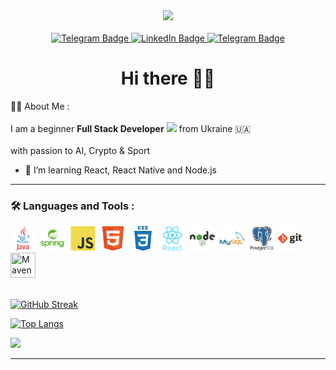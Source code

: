 <div id="header" align="center">
<img src="https://media.giphy.com/media/qgQUggAC3Pfv687qPC/giphy.gif" width="200">
</div>
<br>



<div id="badges" align="center">
   <a href="https://www.instagram.com/blavikensbutcher/">
  <img src="https://img.shields.io/badge/Instagram-black?style=for-the-badge&logo=instagram&logoColor=white" alt="Telegram Badge"/>
  </a>
  <a href="https://www.linkedin.com/in/blavikensbutcher/">
  <img src="https://img.shields.io/badge/LinkedIn-blue?style=for-the-badge&logo=linkedin&logoColor=white" alt="LinkedIn Badge"/>
  </a>
  <a href="https://t.me/blavikensbutcher">
  <img src="https://img.shields.io/badge/Telegram-black?style=for-the-badge&logo=telegram&logoColor=white" alt="Telegram Badge"/>
  </a>
<!--   <img src="https://img.shields.io/badge/YouTube-red?style=for-the-badge&logo=YouTube&logoColor=white" alt="Youtube Badge"/> -->
<!--   <img src="https://img.shields.io/badge/Twitter-blue?style=for-the-badge&logo=twitter&logoColor=white" alt="Twitter Badge"/> -->
</div>

<!-- <div align="center"><img src="https://komarev.com/ghpvc/?username=blavikensbutcher&style=flat-square&color=red" alt="Profile views counter"/></div> -->

<h1 align="center">Hi there 👋🏻 </h1>



<div>👨‍💻 About Me : </div>
<br>
<div>I am a beginner <b>Full Stack Developer</b> <img src="https://media.giphy.com/media/WUlplcMpOCEmTGBtBW/giphy.gif" width="30"> from Ukraine 🇺🇦</div>
<br>
with passion to AI, Crypto & Sport

- :telescope: I’m learning React, React Native and Node.js

---

### :hammer_and_wrench: Languages and Tools :
<div>
  <img src="https://github.com/devicons/devicon/blob/master/icons/java/java-original-wordmark.svg" title="Java" alt="Java" width="40" height="40"/>&nbsp;
  <img src="https://github.com/devicons/devicon/blob/master/icons/spring/spring-original-wordmark.svg" title="Spring" alt="Spring" width="40" height="40"/>&nbsp;
  <img src="https://github.com/devicons/devicon/blob/master/icons/javascript/javascript-original.svg" title="JavaScript" alt="JavaScript" width="40" height="40"/>&nbsp;
  <img src="https://github.com/devicons/devicon/blob/master/icons/html5/html5-original.svg" title="HTML5" alt="HTML" width="40" height="40"/>&nbsp;
  <img src="https://github.com/devicons/devicon/blob/master/icons/css3/css3-plain-wordmark.svg"  title="CSS3" alt="CSS" width="40" height="40"/>&nbsp;
  <img src="https://github.com/devicons/devicon/blob/master/icons/react/react-original-wordmark.svg" title="React" alt="React" width="40" height="40"/>&nbsp;
  <img src="https://github.com/devicons/devicon/blob/master/icons/nodejs/nodejs-original-wordmark.svg" title="NodeJS" alt="NodeJS" width="40" height="40"/>&nbsp;
  <img src="https://github.com/devicons/devicon/blob/master/icons/mysql/mysql-original-wordmark.svg" title="MySQL"  alt="MySQL" width="40" height="40"/>&nbsp;
  <img src="https://github.com/devicons/devicon/blob/master/icons/postgresql/postgresql-original-wordmark.svg" title="PostgreSQL" **alt="PostgreSQL" width="40" height="40"/>
  <img src="https://github.com/devicons/devicon/blob/master/icons/git/git-original-wordmark.svg" title="Git" **alt="Git" width="40" height="40"/>
  <img src="https://www.svgrepo.com/show/354051/maven.svg" title="Maven" **alt="Maven" width="40" height="40"/>
</div>

<br>

[![GitHub Streak](http://github-readme-streak-stats.herokuapp.com?user=blavikensbutcher&hide_border=true&border_radius=8.4&locale=uk&background=45%2C000000%2CFF2222&dates=FFFFFF&currStreakNum=EB281B&sideNums=EB0000&sideLabels=EBA403)](https://git.io/streak-stats)

[![Top Langs](https://github-readme-stats.vercel.app/api/top-langs/?username=blavikensbutcher&theme=onedark)](https://github.com/anuraghazra/github-readme-stats)

<img src="https://github.com/saadeghi/saadeghi/raw/master/dino.gif">

---

<!-- ### :writing_hand: Blog Posts : -->


<!--
**blavikensbutcher/blavikensbutcher** is a ✨ _special_ ✨ repository because its `README.md` (this file) appears on your GitHub profile.

Here are some ideas to get you started:

- 🔭 I’m currently working on ...
- 🌱 I’m currently learning ...
- 👯 I’m looking to collaborate on ...
- 🤔 I’m looking for help with ...
- 💬 Ask me about ...
- 📫 How to reach me: ...
- 😄 Pronouns: ...
- ⚡ Fun fact: ...
-->
